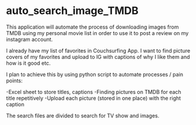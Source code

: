 # auto_search_image_TMDB
This application will automate the process of downloading images from TMDB using my personal movie list in order to use it to post a review on my instagram account.

I already have my list of favorites in Couchsurfing App. I want to find picture covers of my favorites and upload to IG with captions of why I like them and how is it good etc.

I plan to achieve this by using python script to automate processes / pain points:

-Excel sheet to store titles, captions
-Finding pictures on TMDB for each title repetitively
-Upload each picture (stored in one place) with the right caption

The search files are divided to search for TV show and images.
